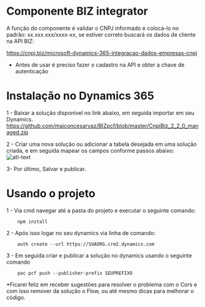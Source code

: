 # Componente BIZ integrator
A função do componente é validar o CNPJ informado e colocá-lo no padrão: xx.xxx.xxx/xxxx-xx, se estiver correto buscará os dados de cliente na API BIZ:

https://cnpj.biz/microsoft-dynamics-365-integracao-dados-empresas-cnpj

* Antes de usar é preciso fazer o cadastro na API e obter a chave de autenticação


# Instalação no Dynamics 365

1 - Baixar a solução disponível no link abaixo, em seguida importar em seu Dynamics.
	https://github.com/maiconcesarvaz/BIZpcf/blob/master/CnpjBiz_2_2_0_managed.zip

2 - Criar uma nova solução ou adicionar a tabela desejada em uma solução criada, e em seguida mapear os campos conforme passos abaixo:
![atl-text](https://github.com/maiconcesarvaz/BIZpcf/blob/master/ExemploConfig/ConfigSolution.gif)

3- Por último, Salvar e publicar.
  


# Usando o projeto
1 - Via cmd navegar até a pasta do projeto e executar o seguinte comando: 

		npm install      
      
2 - Após isso logar no seu dynamics via linha de comando:

		auth create --url https://SUAORG.crm2.dynamics.com

3 - Em seguida criar e publicar a solução no dynamics usando o seguinte comando

		pac pcf push --publisher-prefix SEUPREFIXO
  
*Ficarei feliz em receber sugestões para resolver o problema com o Cors e com isso remover da solução o Flow, ou até mesmo dicas para melhorar o código.
